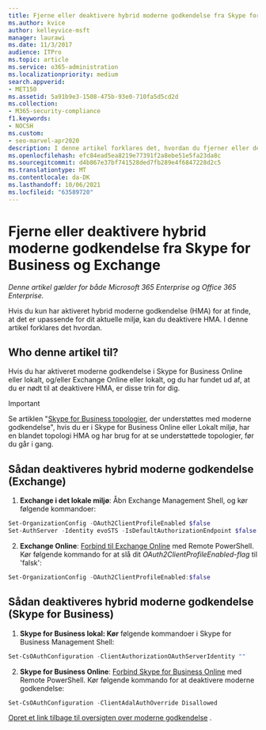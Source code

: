 ```yaml
---
title: Fjerne eller deaktivere hybrid moderne godkendelse fra Skype for Business og Exchange
ms.author: kvice
author: kelleyvice-msft
manager: laurawi
ms.date: 11/3/2017
audience: ITPro
ms.topic: article
ms.service: o365-administration
ms.localizationpriority: medium
search.appverid:
- MET150
ms.assetid: 5a91b9e3-1508-475b-93e0-710fa5d5cd2d
ms.collection:
- M365-security-compliance
f1.keywords:
- NOCSH
ms.custom:
- seo-marvel-apr2020
description: I denne artikel forklares det, hvordan du fjerner eller deaktiverer moderne hybridgodkendelse Skype for Business og Exchange.
ms.openlocfilehash: efc84ead5ea8219e77391f2a8ebe51e5fa23da8c
ms.sourcegitcommit: d4b867e37bf741528ded7fb289e4f6847228d2c5
ms.translationtype: MT
ms.contentlocale: da-DK
ms.lasthandoff: 10/06/2021
ms.locfileid: "63589720"
---
```

# <a name="removing-or-disabling-hybrid-modern-authentication-from-skype-for-business-and-exchange"></a>Fjerne eller deaktivere hybrid moderne godkendelse fra Skype for Business og Exchange

*Denne artikel gælder for både Microsoft 365 Enterprise og Office 365 Enterprise.*

Hvis du kun har aktiveret hybrid moderne godkendelse (HMA) for at finde, at det er upassende for dit aktuelle miljø, kan du deaktivere HMA. I denne artikel forklares det hvordan.
  
## <a name="who-is-this-article-for"></a>Who denne artikel til?

Hvis du har aktiveret moderne godkendelse i Skype for Business Online eller lokalt, og/eller Exchange Online eller lokalt, og du har fundet ud af, at du er nødt til at deaktivere HMA, er disse trin for dig.

> [!IMPORTANT]
> Se artiklen "[Skype for Business topologier](/skypeforbusiness/plan-your-deployment/modern-authentication/topologies-supported), der understøttes med moderne godkendelse", hvis du er i Skype for Business Online eller Lokalt miljø, har en blandet topologi HMA og har brug for at se understøttede topologier, før du går i gang.
  
## <a name="how-to-disable-hybrid-modern-authentication-exchange"></a>Sådan deaktiveres hybrid moderne godkendelse (Exchange)

1. **Exchange i det lokale miljø**: Åbn Exchange Management Shell, og kør følgende kommandoer: 

```powershell
Set-OrganizationConfig -OAuth2ClientProfileEnabled $false
Set-AuthServer -Identity evoSTS -IsDefaultAuthorizationEndpoint $false
```

2. **Exchange Online**: [Forbind til Exchange Online](/powershell/exchange/connect-to-exchange-online-powershell) med Remote PowerShell. Kør følgende kommando for at slå dit  *OAuth2ClientProfileEnabled-flag*  til 'falsk':

```powershell    
Set-OrganizationConfig -OAuth2ClientProfileEnabled:$false
```
    
## <a name="how-to-disable-hybrid-modern-authentication-skype-for-business"></a>Sådan deaktiveres hybrid moderne godkendelse (Skype for Business)

1. **Skype for Business lokal: Kør** følgende kommandoer i Skype for Business Management Shell:

```powershell
Set-CsOAuthConfiguration -ClientAuthorizationOAuthServerIdentity ""
```

2. **Skype for Business Online**: [Forbind Skype for Business Online](manage-skype-for-business-online-with-microsoft-365-powershell.md) med Remote PowerShell. Kør følgende kommando for at deaktivere moderne godkendelse:

```powershell    
Set-CsOAuthConfiguration -ClientAdalAuthOverride Disallowed
```

[Opret et link tilbage til oversigten over moderne godkendelse](hybrid-modern-auth-overview.md) . 
